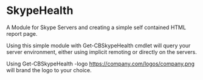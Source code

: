 # SkypeHealth
A Module for Skype Servers and creating a simple self contained HTML report page.

Using this simple module with Get-CBSkypeHealth cmdlet will query your server environment, either using implicit remoting or directly on the servers.

Using Get-CBSkypeHealth -logo https://company.com/logos/company.png will brand the logo to your choice.
